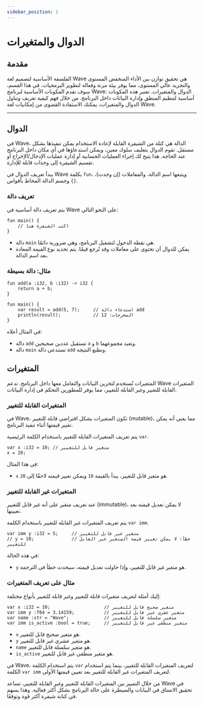```yaml
---
sidebar_position: 1
---
```


# الدوال والمتغيرات

## مقدمة

الفلسفة الأساسية لتصميم لغة Wave هي تحقيق توازن بين الأداء المنخفض المستوى والتجريد عالي المستوى، مما يوفر بيئة مرنة وفعالة لتطوير البرمجيات. في هذا القسم، سوف نقدم المكونات الأساسية لبرنامج Wave: الدوال والمتغيرات. تعتبر هذه المكونات أساسية لتنظيم المنطق وإدارة البيانات داخل البرنامج. من خلال فهم كيفية تعريف وتناول الدوال والمتغيرات، يمكنك الاستفادة القصوى من إمكانيات لغة Wave.

---

## الدوال
في Wave، الدالة هي كتلة من الشيفرة القابلة لإعادة الاستخدام يمكن تنفيذها بشكل مستقل. تقوم الدوال بتغليف سلوك معين، ويمكن استدعاؤها في أي مكان داخل البرنامج عند الحاجة. هذا يتيح لك إجراء العمليات الحسابية أو إدارة عمليات الإدخال/الإخراج أو تقسيم الشيفرة إلى وحدات قابلة للإدارة.

يبدأ تعريف الدوال في Wave بكلمة `fun`، ويتبعها اسم الدالة، والمعاملات (إن وجدت)، وجسم الدالة المحاط بأقواس `{}`.

### تعريف دالة
يتم تعريف دالة أساسية في Wave على النحو التالي:

```wave
fun main() {
    // اكتب الشيفرة هنا
}
```

* دالة `main` هي نقطة الدخول لتشغيل البرنامج، وهي ضرورية دائمًا.
* يمكن للدوال أن تحتوي على معاملات وقد تُرجع قيمًا. يتم تحديد نوع القيمة المعادة بعد اسم الدالة.

### مثال: دالة بسيطة

```wave
fun add(a :i32, b :i32) -> i32 {
    return a + b;
}

fun main() {
    var result = add(5, 7);     // استدعاء دالة add
    println(result);            // المخرجات: 12
}
```

في المثال أعلاه:

* دالة `add` تستقبل عددين صحيحين `a` و `b` وتعيد مجموعهما.
* دالة `main` تستدعي دالة `add` وتطبع النتيجة.

## المتغيرات
المتغيرات تُستخدم لتخزين البيانات والتعامل معها داخل البرنامج. تدعم Wave المتغيرات القابلة للتغيير وغير القابلة للتغيير، مما يوفر للمطورين التحكم في إدارة البيانات.

### المتغيرات القابلة للتغيير
في Wave، تكون المتغيرات بشكل افتراضي قابلة للتغيير (mutable)، مما يعني أنه يمكن تغيير قيمتها أثناء تنفيذ البرنامج.

يتم تعريف المتغيرات القابلة للتغيير باستخدام الكلمة الرئيسية `var`.
```wave
var x :i32 = 10; // متغير قابل للتغيير
x = 20;
```

في هذا المثال:
* `x` هو متغير قابل للتغيير، يبدأ بالقيمة `10` ويمكن تغيير قيمته لاحقًا إلى `20`.

### المتغيرات غير القابلة للتغيير
عند تعريف متغير على أنه غير قابل للتغيير (immutable)، لا يمكن تعديل قيمته بعد تعيينها.

يتم تعريف المتغيرات غير القابلة للتغيير باستخدام الكلمة `var imm`.
```wave
var imm y :i32 = 5;     // متغير غير قابل للتغيير
// y = 10;              // خطأ: لا يمكن تغيير قيمة المتغير غير القابل للتغيير
```

في هذه الحالة:
* `y` هو متغير غير قابل للتغيير، وإذا حاولت تعديل قيمته، سيحدث خطأ في الترجمة.

### مثال على تعريف المتغيرات
إليك أمثلة لتعريف متغيرات قابلة للتغيير وغير قابلة للتغيير بأنواع مختلفة:

```wave
var x :i32 = 10;                    // متغير صحيح قابل للتغيير
var imm y :f64 = 3.14159;           // متغير عشري غير قابل للتغيير
var name :str = "Wave";             // متغير سلسلة قابل للتغيير
var imm is_active :bool = true;     // متغير منطقي غير قابل للتغيير
```

* `x` هو متغير صحيح قابل للتغيير.
* `y` هو متغير عشري غير قابل للتغيير.
* `name` هو متغير سلسلة قابل للتغيير.
* `is_active` هو متغير منطقي غير قابل للتغيير.

في Wave، يتم استخدام الكلمة `var` لتعريف المتغيرات القابلة للتغيير، بينما يتم استخدام الكلمة `var imm` لتعريف المتغيرات غير القابلة للتغيير بعد تعيين قيمتها الأولى.

من خلال التمييز بين المتغيرات القابلة للتغيير وغير القابلة للتغيير، تساعد Wave في تحقيق الاتساق في البيانات والسيطرة على حالة البرنامج بشكل أكثر فعالية. وهذا يسهم في كتابة شيفرة أكثر قوة وتوقعًا.